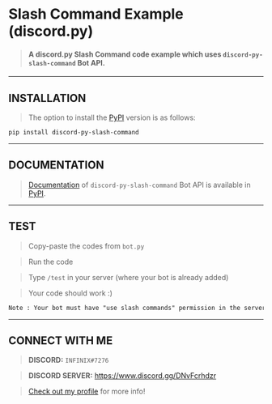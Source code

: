 # Slash Command Example (discord.py)
> #### A discord.py Slash Command code example which uses `discord-py-slash-command` Bot API.

---

## INSTALLATION
> The option to install the [PyPI](https://pypi.org/project/discord-py-slash-command/) version is as follows:
 ```txt
pip install discord-py-slash-command
```

---

## DOCUMENTATION
> [Documentation](https://discord-py-slash-command.readthedocs.io/en/latest/) of `discord-py-slash-command` Bot API is available in [PyPI](https://pypi.org/project/discord-py-slash-command/).

---

## TEST
> Copy-paste the codes from `bot.py`

> Run the code

> Type `/test` in your server (where your bot is already added)

> Your code should work :)

```txt
Note : Your bot must have "use slash commands" permission in the server in order to use slash commands.
```

---

## CONNECT WITH ME
> **DISCORD:** `INFINIX#7276`

> **DISCORD SERVER:** https://www.discord.gg/DNvFcrhdzr

> [Check out my profile](https://github.com/DevInfinix) for more info!
